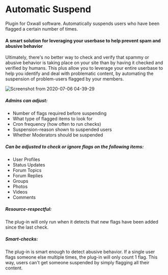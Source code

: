 # Automatic Suspend

Plugin for Oxwall software. Automatically suspends users who have been flagged a certain number of times.

#### A smart solution for leveraging your userbase to help prevent spam and abusive behavior

Ultimately, there's no better way to check and verify that spammy or abusive behavior is taking place on your site than by having it checked and verified by humans. This plus allow you to leverage your entire userbase to help you identify and deal with problematic content, by automating the suspension of problem-users flagged by your members.

![Screenshot from 2020-07-06 04-39-29](https://user-images.githubusercontent.com/25450448/86573669-b8f48200-bf42-11ea-80cb-f67d0f0ae91f.png)

##### Admins can adjust:

- Number of flags required before suspending
- What type of flagged items to look for
- Cron frequency (how often to run checks)
- Suspension-reason shown to suspended users
- Whether Moderators should be suspended

##### Can be adjusted to check or ignore flags on the following items:

- User Profiles
- Status Updates
- Forum Topics
- Forum Replies
- Groups
- Photos
- Videos
- Comments

##### Resource-respectful:
The plug-in will only run when it detects that new flags have been added since the last check.

##### Smart-checks:
The plug-in is smart enough to detect abusive behavior. If a single user flags someone else multiple times, the plug-in will only count 1 flag. This way, users can't get someone suspended by simply flagging all their content.

